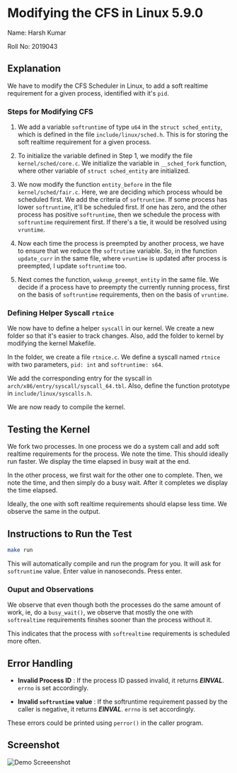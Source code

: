 # Modifying the CFS in Linux 5.9.0

Name: Harsh Kumar

Roll No: 2019043

## Explanation

We have to modify the CFS Scheduler in Linux, to add a soft realtime 
requirement for a given process, identified with it's `pid`.

### Steps for Modifying CFS

1. We add a variable `softruntime` of type `u64` in the `struct sched_entity`, which is defined in the file `include/linux/sched.h`. This is for storing the soft realtime requirement for a given process.

2. To initialize the variable defined in Step 1, we modify the file `kernel/sched/core.c`. We initialize the variable in `__sched_fork` function, where other variable of `struct sched_entity` are initialized.

3. We now modify the function `entity_before` in the file `kernel/sched/fair.c`. Here, we are deciding which process whould be scheduled first. We add the criteria of `softruntime`. If some process has lower `softruntime`, it'll be scheduled first. If one has zero, and the other process has positive `softruntime`, then we schedule the process with `softruntime` requirement first. If there's a tie, it would be resolved using `vruntime`.

4. Now each time the process is preempted by another process, we have to ensure that we reduce the `softrutime` variable. So, in the function `update_curr` in the same file, where `vruntime` is updated after process is preempted, I update `softruntime` too.

5. Next comes the function, `wakeup_preempt_entity` in the same file. We decide if a process have to preempty the currently running process, first on the basis of `softruntime` requirements, then on the basis of `vruntime`.


### Defining Helper Syscall `rtnice`

We now have to define a helper `syscall` in our kernel. We create a new folder so that it's easier to track changes. Also, add the folder to kernel by modifying the kernel Makefile.

In the folder, we create a file `rtnice.c`. We define a syscall named `rtnice` with two parameters, `pid: int` and `softruntime: s64`.

We add the corresponding entry for the syscall in `arch/x86/entry/syscall/syscall_64.tbl`. Also, define the function prototype in `include/linux/syscalls.h`.

We are now ready to compile the kernel.

## Testing the Kernel

We fork two processes. In one process we do a system call and add soft realtime requirements for the process. We note the time. This should ideally run faster. We display the time elapsed in busy wait at the end.

In the other process, we first wait for the other one to complete. Then, we note the time, and then simply do a busy wait. After it completes we display the time elapsed.

Ideally, the one with soft realtime requirements should elapse less time. We observe the same in the output.

## Instructions to Run the Test

```sh
make run
````

This will automatically compile and run the program for you. It will ask for `softruntime` value. Enter value in nanoseconds. Press enter.

### Ouput and Observations

We observe that even though both the processes do the same amount of work, ie, do a `busy_wait()`, we observe that mostly the one with `softrealtime` requirements finshes sooner than the process without it.

This indicates that the process with `softrealtime` requirements is scheduled more often.

## Error Handling

- **Invalid Process ID** : If the process ID passed invalid, it returns ***EINVAL***. `errno` is set accordingly.


- **Invalid `softruntime` value** : If the softruntime requirement passed by the caller is negative, it returns ***EINVAL***. `errno` is set accordingly.

These errors could be printed using `perror()` in the caller program.

## Screenshot

![Demo Screeenshot](https://user-images.githubusercontent.com/55682057/98943842-25e1df00-2516-11eb-8dc7-52ad4e2dbf6b.jpg)

